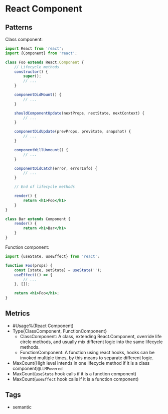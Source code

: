# React Component

## Patterns

Class component:

```jsx
import React from 'react';
import {Component} from 'react';

class Foo extends React.Component {
    // Lifecycle methods
    constructor() {
        super();
        // ...
    }

    componentDidMount() {
        // ...
    }

    shouldComponentUpdate(nextProps, nextState, nextContext) {
        // ...
    }

    componentDidUpdate(prevProps, prevState, snapshot) {
        // ...
    }

    componentWillUnmount() {
        // ...
    }

    componentDidCatch(error, errorInfo) {
        // ...
    }

    // End of lifecycle methods

    render() {
        return <h1>Foo</h1>
    }
}

class Bar extends Component {
    render() {
        return <h1>Bar</h1>
    }
}
```

Function component:

```jsx
import {useState, useEffect} from 'react';

function Foo(props) {
    const [state, setState] = useState('');
    useEffect(() => {
        // ...
    }, []);

    return <h1>Foo</h1>;
}
```

## Metrics

* #Usage%(React Component)
* Type{ClassComponent, FunctionComponent}
    * ClassComponent: A class, extending React.Component, override
      life circle methods, and usually mix different logic into the same lifecycle
      methods.
    * FunctionComponent: A function using react hooks, hooks can be invoked multiple
      times, by this means to separate different logic.
* MaxCount(High level intends in one lifecycle method if it is a class
  component)`@LLMPowered`
* MaxCount(`useState` hook calls if it is a function component)
* MaxCount(`useEffect` hook calls if it is a function component)

<!--TODO: React ecosystem also encapsulates more hooks, which usually starts with `use`-->

## Tags

* semantic
